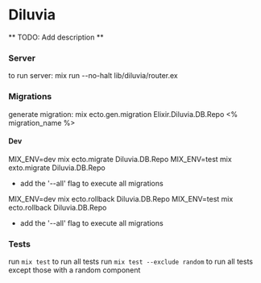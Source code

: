 Diluvia
=======

** TODO: Add description **

### Server
to run server: mix run --no-halt lib/diluvia/router.ex

### Migrations
generate migration: mix ecto.gen.migration Elixir.Diluvia.DB.Repo <% migration_name %>

#### Dev
MIX_ENV=dev mix ecto.migrate Diluvia.DB.Repo
MIX_ENV=test mix exto.migrate Diluvia.DB.Repo
  * add the '--all' flag to execute all migrations

MIX_ENV=dev mix ecto.rollback Diluvia.DB.Repo
MIX_ENV=test mix ecto.rollback Diluvia.DB.Repo
  * add the '--all' flag to execute all migrations

### Tests
run `mix test` to run all tests
run `mix test --exclude random` to run all tests except those with a random component
